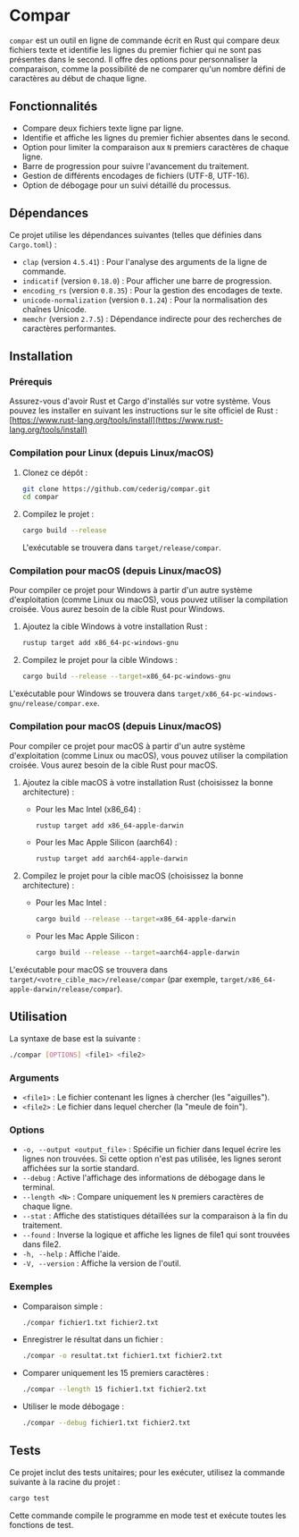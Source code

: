 # Compar

`compar` est un outil en ligne de commande écrit en Rust qui compare deux fichiers texte et identifie les lignes du premier fichier qui ne sont pas présentes dans le second. Il offre des options pour personnaliser la comparaison, comme la possibilité de ne comparer qu'un nombre défini de caractères au début de chaque ligne.

## Fonctionnalités

- Compare deux fichiers texte ligne par ligne.
- Identifie et affiche les lignes du premier fichier absentes dans le second.
- Option pour limiter la comparaison aux `N` premiers caractères de chaque ligne.
- Barre de progression pour suivre l'avancement du traitement.
- Gestion de différents encodages de fichiers (UTF-8, UTF-16).
- Option de débogage pour un suivi détaillé du processus.

## Dépendances

Ce projet utilise les dépendances suivantes (telles que définies dans `Cargo.toml`) :

-   `clap` (version `4.5.41`) : Pour l'analyse des arguments de la ligne de commande.
-   `indicatif` (version `0.18.0`) : Pour afficher une barre de progression.
-   `encoding_rs` (version `0.8.35`) : Pour la gestion des encodages de texte.
-   `unicode-normalization` (version `0.1.24`) : Pour la normalisation des chaînes Unicode.
-   `memchr` (version `2.7.5`) : Dépendance indirecte pour des recherches de caractères performantes.

## Installation

### Prérequis

Assurez-vous d'avoir Rust et Cargo d'installés sur votre système. Vous pouvez les installer en suivant les instructions sur le site officiel de Rust : [https://www.rust-lang.org/tools/install](https://www.rust-lang.org/tools/install)

### Compilation pour Linux (depuis Linux/macOS)
1.  Clonez ce dépôt :
    ```sh
    git clone https://github.com/cederig/compar.git
    cd compar
    ```
2.  Compilez le projet :
    ```sh
    cargo build --release
    ```
    L'exécutable se trouvera dans `target/release/compar`.

### Compilation pour macOS (depuis Linux/macOS)

Pour compiler ce projet pour Windows à partir d'un autre système d'exploitation (comme Linux ou macOS), vous pouvez utiliser la compilation croisée. Vous aurez besoin de la cible Rust pour Windows.

1.  Ajoutez la cible Windows à votre installation Rust :
    ```sh
    rustup target add x86_64-pc-windows-gnu
    ```

2.  Compilez le projet pour la cible Windows :
    ```sh
    cargo build --release --target=x86_64-pc-windows-gnu
    ```

L'exécutable pour Windows se trouvera dans `target/x86_64-pc-windows-gnu/release/compar.exe`.

### Compilation pour macOS (depuis Linux/macOS)

Pour compiler ce projet pour macOS à partir d'un autre système d'exploitation (comme Linux ou macOS), vous pouvez utiliser la compilation croisée. Vous aurez besoin de la cible Rust pour macOS.

1.  Ajoutez la cible macOS à votre installation Rust (choisissez la bonne architecture) :
    *   Pour les Mac Intel (x86_64) :
        ```sh
        rustup target add x86_64-apple-darwin
        ```
    *   Pour les Mac Apple Silicon (aarch64) :
        ```sh
        rustup target add aarch64-apple-darwin
        ```

2.  Compilez le projet pour la cible macOS (choisissez la bonne architecture) :
    *   Pour les Mac Intel :
        ```sh
        cargo build --release --target=x86_64-apple-darwin
        ```
    *   Pour les Mac Apple Silicon :
        ```sh
        cargo build --release --target=aarch64-apple-darwin
        ```

L'exécutable pour macOS se trouvera dans `target/<votre_cible_mac>/release/compar` (par exemple, `target/x86_64-apple-darwin/release/compar`).

## Utilisation

La syntaxe de base est la suivante :

```bash
./compar [OPTIONS] <file1> <file2>
```

### Arguments

-   `<file1>` : Le fichier contenant les lignes à chercher (les "aiguilles").
-   `<file2>` : Le fichier dans lequel chercher (la "meule de foin").

### Options

-   `-o, --output <output_file>` : Spécifie un fichier dans lequel écrire les lignes non trouvées. Si cette option n'est pas utilisée, les lignes seront affichées sur la sortie standard.
-   `--debug` : Active l'affichage des informations de débogage dans le terminal.
-   `--length <N>` : Compare uniquement les `N` premiers caractères de chaque ligne.
-   `--stat` : Affiche des statistiques détaillées sur la comparaison à la fin du traitement.
-   `--found` : Inverse la logique et affiche les lignes de file1 qui sont trouvées dans file2.
-   `-h, --help` : Affiche l'aide.
-   `-V, --version` : Affiche la version de l'outil.

### Exemples

-   Comparaison simple :

    ```bash
    ./compar fichier1.txt fichier2.txt
    ```

-   Enregistrer le résultat dans un fichier :

    ```bash
    ./compar -o resultat.txt fichier1.txt fichier2.txt
    ```

-   Comparer uniquement les 15 premiers caractères :

    ```bash
    ./compar --length 15 fichier1.txt fichier2.txt
    ```

-   Utiliser le mode débogage :

    ```bash
    ./compar --debug fichier1.txt fichier2.txt
    ```

## Tests

Ce projet inclut des tests unitaires; pour les exécuter, utilisez la commande suivante à la racine du projet :

```bash
cargo test
```

Cette commande compile le programme en mode test et exécute toutes les fonctions de test.